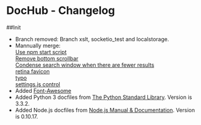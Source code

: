 DocHub - Changelog
======

##Init
* Branch removed: Branch xslt, socketio_test and localstorage.
* Mannually merge:
  <br />[Use npm start script](https://github.com/treydavis/dochub/commit/0625b9cf3d5fa42d519090ea3b5697fb8b68725e)
  <br />[Remove bottom scrollbar](https://github.com/kevinburke/dochub/commit/2162b925b6ab2e3b9308966f73e1d7b859cfe044)
  <br />[Condense search window when there are fewer results ](https://github.com/kevinburke/dochub/commit/b4f29a213665e7a4d52eef3f74047071043f7a36)
  <br />[retina favicon](https://github.com/jamiethepiper/dochub/commit/ccb855db3fc935023e4af0526b4e190c779425ba)
  <br />[typo](https://github.com/Fil/dochub/commit/09b3ca349b417222e38b059676afb46dc3d4abde)
  <br />[settings.js control](https://github.com/groovecoder/instacss/commit/38cdf05fc55aa6b7dc17c2ac3d79eb0f9ab0a175)
* Added [Font-Awesome](https://github.com/FortAwesome/Font-Awesome) 
* Added Python 3 docfiles from [The Python Standard Library](http://docs.python.org/3.3/library/). Version is 3.3.2.
* Added Node.js docfiles from [Node.js Manual & Documentation](http://nodejs.org/api/). Version is 0.10.17.
